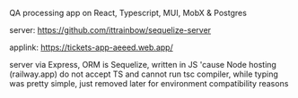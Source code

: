 QA processing app on React, Typescript, MUI, MobX & Postgres


server: https://github.com/ittrainbow/sequelize-server

applink: https://tickets-app-aeeed.web.app/

server via Express, ORM is Sequelize, written in JS 'cause Node hosting (railway.app) do not accept TS and cannot run tsc compiler, while typing was pretty simple, just removed later for environment compatibility reasons
